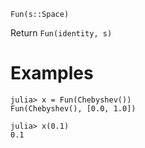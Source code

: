 ```
Fun(s::Space)
```

Return `Fun(identity, s)`

# Examples

```jldoctest
julia> x = Fun(Chebyshev())
Fun(Chebyshev(), [0.0, 1.0])

julia> x(0.1)
0.1
```
